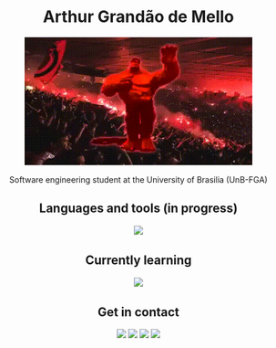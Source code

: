 <div align="center">
  <h1>Arthur Grandão de Mello</h1>
  <p><img src="https://github.com/arthurgrandao/arthurgrandao/blob/main/docs/hulkflamenguista.gif"></img></p>
  <p>Software engineering student at the University of Brasilia (UnB-FGA)</p>

  <h2>Languages and tools (in progress)</h2>
  <p><img src="https://skillicons.dev/icons?i=git,mysql,c,python,java"></img></p>

  <h2>Currently learning</h2>
  <p><img src="https://skillicons.dev/icons?i=js,nodejs,react,mongodb,html,css,go,htmx"></img></p>

  <h2>Get in contact</h2>
  <p><a href="mailto:arthur.gdemello@gmail.com"><img width=47 length=47 src="https://static-00.iconduck.com/assets.00/gmail-icon-512x511-fih5xfbp.png" target="_blank"></a>
  <a href="https://discord.com/users/grandão#6016"><img src="https://skillicons.dev/icons?i=discord" target="_blank"></a>
  <a href="https://t.me/arthurgrandao" target="_blank"><img width=47 length=47 src="https://upload.wikimedia.org/wikipedia/commons/thumb/8/82/Telegram_logo.svg/2048px-Telegram_logo.svg.png" target="_blank"></a>
  <a href="https://www.linkedin.com/in/arthur-grandão-78a34a209/" target="_blank"><img src="https://skillicons.dev/icons?i=linkedin" target="_blank"></a></p>
</div>
